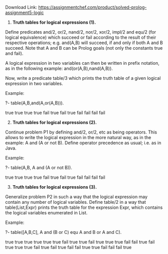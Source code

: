 Download Link: https://assignmentchef.com/product/solved-prolog-assignment5-logic
<br>



<ol>

 <li><strong>Truth tables for logical expressions (1).</strong></li>

</ol>

Define predicates and/2, or/2, nand/2, nor/2, xor/2, impl/2 and equ/2 (for logical equivalence) which succeed or fail according to the result of their respective operations; e.g. and(A,B) will succeed, if and only if both A and B succeed. Note that A and B can be Prolog goals (not only the constants true and fail).

A logical expression in two variables can then be written in prefix notation, as in the following example: and(or(A,B),nand(A,B)).

Now, write a predicate table/3 which prints the truth table of a given logical expression in two variables.

Example:

?- table(A,B,and(A,or(A,B))).

true true true true fail true fail true fail fail fail fail

<ol start="2">

 <li><strong>Truth tables for logical expressions (2).</strong></li>

</ol>

Continue problem P1 by defining and/2, or/2, etc as being operators. This allows to write the logical expression in the more natural way, as in the example: A and (A or not B). Define operator precedence as usual; i.e. as in Java.

Example:

?- table(A,B, A and (A or not B)).

true true true true fail true fail true fail fail fail fail

<ol start="3">

 <li><strong>Truth tables for logical expressions (3).</strong></li>

</ol>

Generalize problem P2 in such a way that the logical expression may contain any number of logical variables. Define table/2 in a way that table(List,Expr) prints the truth table for the expression Expr, which contains the logical variables enumerated in List.

Example:

?- table([A,B,C], A and (B or C) equ A and B or A and C).

true true true true true true fail true true fail true true true fail fail true fail true true true fail true fail true fail fail true true fail fail fail true

<strong> </strong><strong> </strong>


